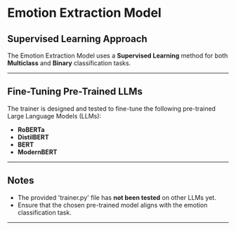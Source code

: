 # Emotion Extraction Model

## Supervised Learning Approach

The Emotion Extraction Model uses a **Supervised Learning** method for both **Multiclass** and **Binary** classification tasks.

---

## Fine-Tuning Pre-Trained LLMs

The trainer is designed and tested to fine-tune the following pre-trained Large Language Models (LLMs):

- **RoBERTa**
- **DistilBERT**
- **BERT**
- **ModernBERT**

---

## Notes

- The provided 'trainer.py' file has **not been tested** on other LLMs yet.
- Ensure that the chosen pre-trained model aligns with the emotion classification task.

---
